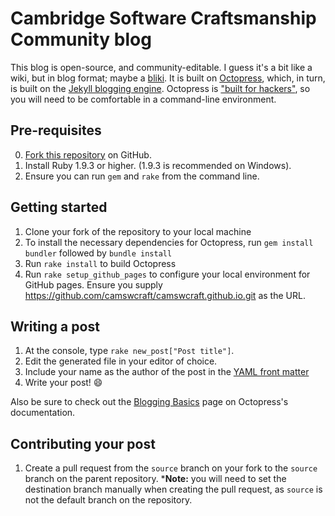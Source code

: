 # Cambridge Software Craftsmanship Community blog

This blog is open-source, and community-editable. I guess it's a bit like a wiki, but in blog format; maybe a [bliki](http://www.martinfowler.com/bliki/WhatIsaBliki.html). It is built on [Octopress](http://octopress.org/), which, in turn, is built on the [Jekyll blogging engine](http://jekyllrb.com). Octopress is ["built for hackers"](http://octopress.org/docs/setup/), so you will need to be comfortable in a command-line environment. 

## Pre-requisites

0. [Fork this repository](https://github.com/camswcraft/camswcraft.github.io/fork) on GitHub.
1. Install Ruby 1.9.3 or higher. (1.9.3 is recommended on Windows).
2. Ensure you can run `gem` and `rake` from the command line.

## Getting started

1. Clone your fork of the repository to your local machine
2. To install the necessary dependencies for Octopress, run `gem install bundler` followed by `bundle install`
3. Run `rake install` to build Octopress
4. Run `rake setup_github_pages` to configure your local environment for GitHub pages.
Ensure you supply https://github.com/camswcraft/camswcraft.github.io.git as the URL.

## Writing a post

1. At the console, type `rake new_post["Post title"]`.
2. Edit the generated file in your editor of choice.
3. Include your name as the author of the post in the [YAML front matter](http://jekyllrb.com/docs/frontmatter/)
4. Write your post! :smile:

Also be sure to check out the [Blogging Basics](http://octopress.org/docs/blogging/) page on Octopress's documentation.

## Contributing your post

1. Create a pull request from the `source` branch on your fork to the `source` branch on the parent repository.
***Note:** you will need to set the destination branch manually when creating the pull request, as `source` is not the
default branch on the repository.